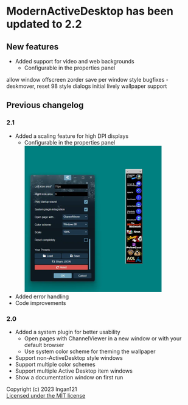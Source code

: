 # ModernActiveDesktop has been updated to 2.2

## New features
* Added support for video and web backgrounds
    * Configurable in the properties panel


allow window offscreen
zorder save
per window style
bugfixes - deskmover, reset
98 style dialogs
initial lively wallpaper support

## Previous changelog

### 2.1
* Added a scaling feature for high DPI displays
    * Configurable in the properties panel
<br><img src="MADScale.webp" width="360px" height="384px" title="Scaling screenshot">
* Added error handling
* Code improvements

### 2.0
* Added a system plugin for better usability
    * Open pages with ChannelViewer in a new window or with your default browser
    * Use system color scheme for theming the wallpaper
* Support non-ActiveDesktop style windows
* Support multiple color schemes
* Support multiple Active Desktop item windows
* Show a documentation window on first run

Copyright (c) 2023 Ingan121  
[Licensed under the MIT license](?src=../license.txt&showbackbtn=1)